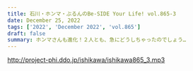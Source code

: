 ```yaml
---
title: 石川・ホンマ・ぶるんのBe-SIDE Your Life! vol.865-3
date: December 25, 2022
tags: ['2022', 'December 2022', 'vol.865']
draft: false
summary: ホンマさんも進化！２人とも、急にどうしちゃったのでしょう…
---
```


http://project-phi.ddo.jp/ishikawa/ishikawa865_3.mp3